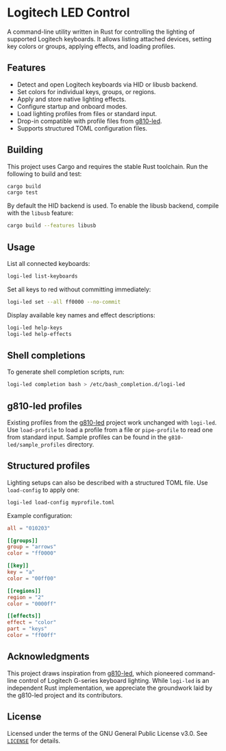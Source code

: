 # Logitech LED Control

A command-line utility written in Rust for controlling the lighting of supported Logitech keyboards. It allows listing attached devices, setting key colors or groups, applying effects, and loading profiles.

## Features

- Detect and open Logitech keyboards via HID or libusb backend.
- Set colors for individual keys, groups, or regions.
- Apply and store native lighting effects.
- Configure startup and onboard modes.
- Load lighting profiles from files or standard input.
- Drop-in compatible with profile files from [g810-led](g810-led/README.md).
- Supports structured TOML configuration files.

## Building

This project uses Cargo and requires the stable Rust toolchain. Run the following to build and test:

```bash
cargo build
cargo test
```

By default the HID backend is used. To enable the libusb backend, compile with the `libusb` feature:

```bash
cargo build --features libusb
```

## Usage

List all connected keyboards:

```bash
logi-led list-keyboards
```

Set all keys to red without committing immediately:

```bash
logi-led set --all ff0000 --no-commit
```

Display available key names and effect descriptions:

```bash
logi-led help-keys
logi-led help-effects
```

## Shell completions

To generate shell completion scripts, run:

```bash
logi-led completion bash > /etc/bash_completion.d/logi-led
```

## g810-led profiles

Existing profiles from the [g810-led](g810-led/README.md) project work
unchanged with `logi-led`. Use `load-profile` to load a profile from a file or
`pipe-profile` to read one from standard input. Sample profiles can be found in
the `g810-led/sample_profiles` directory.

## Structured profiles

Lighting setups can also be described with a structured TOML file.
Use `load-config` to apply one:

```bash
logi-led load-config myprofile.toml
```

Example configuration:

```toml
all = "010203"

[[groups]]
group = "arrows"
color = "ff0000"

[[key]]
key = "a"
color = "00ff00"

[[regions]]
region = "2"
color = "0000ff"

[[effects]]
effect = "color"
part = "keys"
color = "ff00ff"
```

## Acknowledgments

This project draws inspiration from [g810-led](https://github.com/MatMoul/g810-led), which pioneered command-line control of Logitech G-series keyboard lighting. While `logi-led` is an independent Rust implementation, we appreciate the groundwork laid by the g810-led project and its contributors.

## License

Licensed under the terms of the GNU General Public License v3.0. See [`LICENSE`](LICENSE) for details.